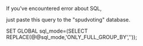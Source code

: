 If you've encountered error about SQL,

just paste this query to the "spudvoting" database.

SET GLOBAL sql_mode=(SELECT REPLACE(@@sql_mode,'ONLY_FULL_GROUP_BY',''));

